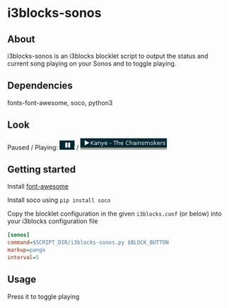 # i3blocks-sonos

## About
i3blocks-sonos is an i3blocks blocklet script to output the status and current song playing on your Sonos and to toggle playing.

## Dependencies
fonts-font-awesome, soco, python3

## Look
Paused / Playing:
![](https://raw.githubusercontent.com/Lilleengen/i3blocks-sonos/master/images/paused.png) / ![](https://raw.githubusercontent.com/Lilleengen/i3blocks-sonos/master/images/playing.png)

## Getting started
Install [font-awesome](https://fortawesome.github.io/Font-Awesome/)

Install soco using `pip install soco`

Copy the blocklet configuration in the given `i3blocks.conf` (or below) into your i3blocks configuration file
```INI
[sonos]
command=$SCRIPT_DIR/i3blocks-sonos.py $BLOCK_BUTTON
markup=pango
interval=5
```

## Usage
Press it to toggle playing
